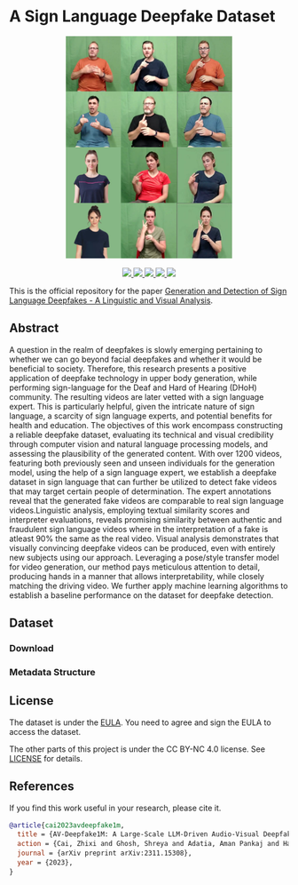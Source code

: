 #                                          A Sign Language Deepfake Dataset

<div align="center">
    <img src="assets/Fig7.png" width="300" height="400">
    <p></p>
</div>

<div align="center">
    <a href="https://github.com/ControlNet/AV-Deepfake1M/issues">
        <img src="https://img.shields.io/github/issues/ControlNet/AV-Deepfake1M?style=flat-square">
    </a>
    <a href="https://github.com/snaeemm/SLDF/network/members">
        <img src="https://img.shields.io/github/forks/snaeemm/SLDF?style=flat-square">
    </a>
    <a href="https://github.com/snaeemm/SLDF/stargazers">
        <img src="https://img.shields.io/github/stars/snaeemm/SLDF?style=flat-square">
    </a>
    <a href="https://github.com/snaeem/SLDF/blob/master/LICENSE">
        <img src="https://img.shields.io/badge/license-CC%20BY--NC%204.0-97ca00?style=flat-square">
    </a>
    <a href="https://arxiv.org/abs/2311.15308">
        <img src="https://img.shields.io/badge/arXiv-2311.15308-b31b1b.svg?style=flat-square">
    </a>
</div>

This is the official repository for the paper 
[Generation and Detection of Sign Language Deepfakes - A Linguistic and Visual Analysis](http://arxiv.org/abs/2311.15308).

## Abstract
A question in the realm of deepfakes is slowly emerging pertaining to whether we can go beyond
facial deepfakes and whether it would be beneficial to society. Therefore, this research presents a positive
application of deepfake technology in upper body generation, while performing sign-language
for the Deaf and Hard of Hearing (DHoH) community. The resulting videos are later vetted with
a sign language expert. This is particularly helpful, given the intricate nature of sign language, a
scarcity of sign language experts, and potential benefits for health and education. The objectives of
this work encompass constructing a reliable deepfake dataset, evaluating its technical and visual credibility
through computer vision and natural language processing models, and assessing the plausibility
of the generated content. With over 1200 videos, featuring both previously seen and unseen individuals
for the generation model, using the help of a sign language expert, we establish a deepfake dataset
in sign language that can further be utilized to detect fake videos that may target certain people of
determination. The expert annotations reveal that the generated fake videos are comparable to real
sign language videos.Linguistic analysis, employing textual similarity scores and interpreter evaluations,
reveals promising similarity between authentic and fraudulent sign language videos where in
the interpretation of a fake is atleast 90% the same as the real video. Visual analysis demonstrates
that visually convincing deepfake videos can be produced, even with entirely new subjects using our
approach. Leveraging a pose/style transfer model for video generation, our method pays meticulous
attention to detail, producing hands in a manner that allows interpretability, while closely matching
the driving video. We further apply machine learning algorithms to establish a baseline performance
on the dataset for deepfake detection.

## Dataset

### Download

### Metadata Structure

## License

The dataset is under the [EULA](eula.pdf). You need to agree and sign the EULA to access the dataset.

The other parts of this project is under the CC BY-NC 4.0 license. See [LICENSE](LICENSE) for details.

## References

If you find this work useful in your research, please cite it.

```bibtex
@article{cai2023avdeepfake1m,
  title = {AV-Deepfake1M: A Large-Scale LLM-Driven Audio-Visual Deepfake Dataset},
  action = {Cai, Zhixi and Ghosh, Shreya and Adatia, Aman Pankaj and Hayat, Munawar and Dhall, Abhinav and Stefanov, Kalin},
  journal = {arXiv preprint arXiv:2311.15308},
  year = {2023},
}
```
